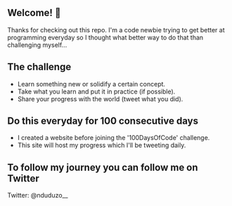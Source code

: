 
## Welcome! 👋

Thanks for checking out this repo. I'm a code newbie trying to get better at programming everyday so I thought what better way to do that than challenging myself...


## The challenge

- Learn something new or solidify a certain concept.
- Take what you learn and put it in practice (if possible).
- Share your progress with the world (tweet what you did).

## Do this everyday for 100 consecutive days



- I created a website before joining the '100DaysOfCode' challenge.
- This site will host my progress which I'll be tweeting daily.


## To follow my journey you can follow me on Twitter

Twitter: @nduduzo__

